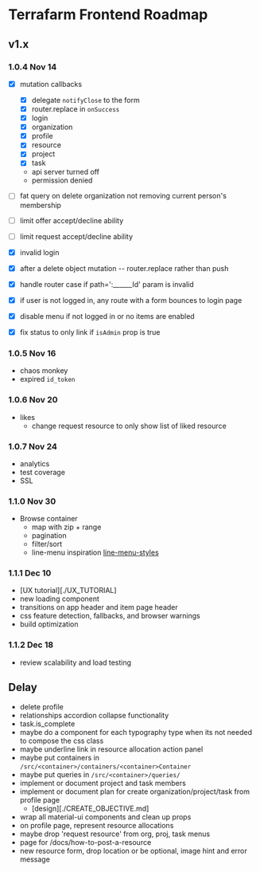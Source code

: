 # Terrafarm Frontend Roadmap

## v1.x

### 1.0.4 Nov 14

- [x] mutation callbacks
  - [x] delegate `notifyClose` to the form
  - [x] router.replace in `onSuccess`
  - [x] login
  - [x] organization
  - [x] profile
  - [x] resource
  - [x] project
  - [x] task
  - api server turned off
  - permission denied
- [ ] fat query on delete organization not removing current person's membership
- [ ] limit offer accept/decline ability
- [ ] limit request accept/decline ability

- [x] invalid login
- [x] after a delete object mutation -- router.replace rather than push
- [x] handle router case if path=':______Id' param is invalid
- [x] if user is not logged in, any route with a form bounces to login page
- [x] disable menu if not logged in or no items are enabled
- [x] fix status to only link if `isAdmin` prop is true

### 1.0.5 Nov 16

- chaos monkey
- expired `id_token`

### 1.0.6 Nov 20

- likes
  - change request resource to only show list of liked resource

### 1.0.7 Nov 24

- analytics
- test coverage
- SSL

### 1.1.0 Nov 30

- Browse container
  - map with zip + range
  - pagination
  - filter/sort
  - line-menu inspiration [line-menu-styles](http://tympanus.net/Development/LineMenuStyles/#Valentine)

### 1.1.1 Dec 10

- [UX tutorial][./UX_TUTORIAL]
- new loading component
- transitions on app header and item page header
- css feature detection, fallbacks, and browser warnings
- build optimization

### 1.1.2 Dec 18

- review scalability and load testing

## Delay

- delete profile
- relationships accordion collapse functionality
- task.is_complete
- maybe do a component for each typography type when its not needed to compose the css class
- maybe underline link in resource allocation action panel
- maybe put containers in `/src/<container>/containers/<container>Container`
- maybe put queries in `/src/<container>/queries/`
- implement or document project and task members
- implement or document plan for create organization/project/task from profile page
  - [design][./CREATE_OBJECTIVE.md]
- wrap all material-ui components and clean up props
- on profile page, represent resource allocations
- maybe drop 'request resource' from org, proj, task menus
- page for /docs/how-to-post-a-resource
- new resource form, drop location or be optional, image hint and error message
